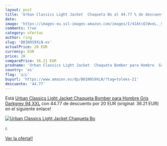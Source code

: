 ```yaml
---
layout: post
title: 'Urban Classics Light Jacket  Chaqueta Bo al 44.77 % de descuento'
date: 
image: 'https://images-eu.ssl-images-amazon.com/images/I/41AtcQlWveL._SL200_.jpg'
comments: true
category: ofertas
author: ring
slug: 'B01N9S9XLN-es'
actualPrice: 20 EUR
currency: EUR
price: 20
comparePrice: 36.21 EUR
prodname: 'Urban Classics Light Jacket  Chaqueta Bomber para Hombre  Gris  Darkgrey 94   XXL'
country: 'es'
flag: '🇪🇸'
buyurl: 'https://www.amazon.es/dp/B01N9S9XLN/?tag=tolees-21'
descuento: '44.77'
---
```


Está [Urban Classics Light Jacket  Chaqueta Bomber para Hombre  Gris  Darkgrey 94   XXL](https://www.amazon.es/dp/B01N9S9XLN/?tag=tolees-21) con 44.77 de descuento por 20 EUR (original: 36.21 EUR) en el siguiente enlace!

[![Urban Classics Light Jacket  Chaqueta Bo](https://images-eu.ssl-images-amazon.com/images/I/41AtcQlWveL._SL200_.jpg)](https://www.amazon.es/dp/B01N9S9XLN/?tag=tolees-21)

ℹ️:


[Ver la oferta!!](https://www.amazon.es/dp/B01N9S9XLN/?tag=tolees-21)
